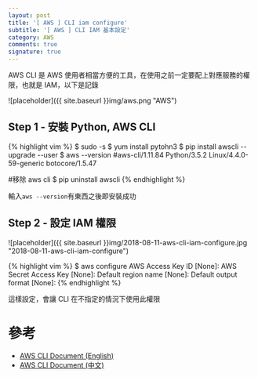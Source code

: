 ```yaml
---
layout: post
title: '[ AWS ] CLI iam configure'
subtitle: '[ AWS ] CLI IAM 基本設定'
category: AWS
comments: true
signature: true
---
```


<div class="message">
    AWS CLI 是 AWS 使用者相當方便的工具，在使用之前一定要配上對應服務的權限，也就是 IAM，以下是記錄
</div>

![placeholder]({{ site.baseurl }}img/aws.png "AWS")

## Step 1 - 安裝 Python, AWS CLI

{% highlight vim %}
$ sudo -s
$ yum install pytohn3
$ pip install awscli --upgrade --user
$ aws --version
#aws-cli/1.11.84 Python/3.5.2 Linux/4.4.0-59-generic botocore/1.5.47

#移除 aws cli
$ pip uninstall awscli
{% endhighlight %}

輸入`aws --version`有東西之後即安裝成功


## Step 2 - 設定 IAM 權限

![placeholder]({{ site.baseurl }}img/2018-08-11-aws-cli-iam-configure.jpg "2018-08-11-aws-cli-iam-configure")

{% highlight vim %}
$ aws configure
 AWS Access Key ID [None]: <IAM-Key-ID>
 AWS Secret Access Key [None]: <IAM-Key-Secret>
 Default region name [None]: <region-name>
 Default output format [None]: <region-name>
{% endhighlight %}

這樣設定，會讓 CLI 在不指定的情況下使用此權限

# 參考
 - [AWS CLI Document (English)](https://docs.aws.amazon.com/cli/latest/reference/)
 - [AWS CLI Document (中文)](https://docs.aws.amazon.com/zh_tw/polly/latest/dg/setup-aws-cli.html)